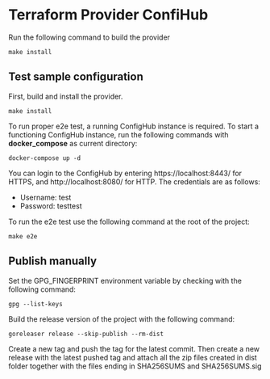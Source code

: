 # Terraform Provider ConfiHub

Run the following command to build the provider

```shell
make install
```

## Test sample configuration

First, build and install the provider.

```shell
make install
```

To run proper e2e test, a running ConfigHub instance is required. To start a functioning ConfigHub instance, run the following commands with __docker_compose__ as current directory:

```shell
docker-compose up -d
```

You can login to the ConfigHub by entering https://localhost:8443/ for HTTPS, and http://localhost:8080/ for HTTP. The credentials are as follows:
* Username: test
* Password: testtest

To run the e2e test use the following command at the root of the project:

```shell
make e2e
```

## Publish manually

Set the GPG_FINGERPRINT environment variable by checking with the following command:
```shell
gpg --list-keys
```

Build the release version of the project with the following command:

```shell
goreleaser release --skip-publish --rm-dist
```

Create a new tag and push the tag for the latest commit. Then create a new release with the latest pushed tag and attach all the zip files created in dist folder together with the files ending in SHA256SUMS and SHA256SUMS.sig